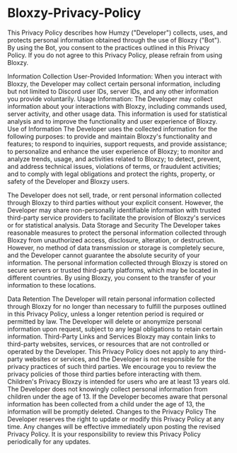 # Bloxzy-Privacy-Policy


This Privacy Policy describes how Humzy ("Developer") collects, uses, and protects personal information obtained through the use of Bloxzy ("Bot"). By using the Bot, you consent to the practices outlined in this Privacy Policy. If you do not agree to this Privacy Policy, please refrain from using Bloxzy.

Information Collection
User-Provided Information: When you interact with Bloxzy, the Developer may collect certain personal information, including but not limited to Discord user IDs, server IDs, and any other information you provide voluntarily.
Usage Information: The Developer may collect information about your interactions with Bloxzy, including commands used, server activity, and other usage data. This information is used for statistical analysis and to improve the functionality and user experience of Bloxzy.
Use of Information
The Developer uses the collected information for the following purposes:
to provide and maintain Bloxzy's functionality and features;
to respond to inquiries, support requests, and provide assistance;
to personalize and enhance the user experience of Bloxzy;
to monitor and analyze trends, usage, and activities related to Bloxzy;
to detect, prevent, and address technical issues, violations of terms, or fraudulent activities; and
to comply with legal obligations and protect the rights, property, or safety of the Developer and Bloxzy users.

The Developer does not sell, trade, or rent personal information collected through Bloxzy to third parties without your explicit consent. However, the Developer may share non-personally identifiable information with trusted third-party service providers to facilitate the provision of Bloxzy's services or for statistical analysis.
Data Storage and Security
The Developer takes reasonable measures to protect the personal information collected through Bloxzy from unauthorized access, disclosure, alteration, or destruction. However, no method of data transmission or storage is completely secure, and the Developer cannot guarantee the absolute security of your information.
The personal information collected through Bloxzy is stored on secure servers or trusted third-party platforms, which may be located in different countries. By using Bloxzy, you consent to the transfer of your information to these locations.

Data Retention
The Developer will retain personal information collected through Bloxzy for no longer than necessary to fulfill the purposes outlined in this Privacy Policy, unless a longer retention period is required or permitted by law.
The Developer will delete or anonymize personal information upon request, subject to any legal obligations to retain certain information.
Third-Party Links and Services
Bloxzy may contain links to third-party websites, services, or resources that are not controlled or operated by the Developer. This Privacy Policy does not apply to any third-party websites or services, and the Developer is not responsible for the privacy practices of such third parties. We encourage you to review the privacy policies of those third parties before interacting with them.
Children's Privacy
Bloxzy is intended for users who are at least 13 years old. The Developer does not knowingly collect personal information from children under the age of 13. If the Developer becomes aware that personal information has been collected from a child under the age of 13, the information will be promptly deleted.
Changes to the Privacy Policy
The Developer reserves the right to update or modify this Privacy Policy at any time. Any changes will be effective immediately upon posting the revised Privacy Policy. It is your responsibility to review this Privacy Policy periodically for any updates.
